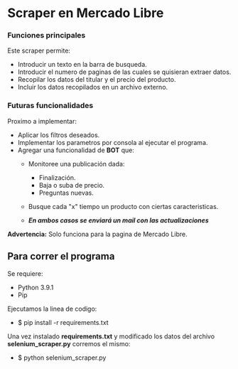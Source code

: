 # Scraper en Mercado Libre

### Funciones principales

Este scraper permite:

* Introducir un texto en la barra de busqueda.
* Introducir el numero de paginas de las cuales se quisieran extraer datos.
* Recopilar los datos del titular y el precio del producto.
* Incluir los datos recopilados en un archivo externo.

### Futuras funcionalidades

Proximo a implementar:

* Aplicar los filtros deseados.
* Implementar los parametros por consola al ejecutar el programa.
* Agregar una funcionalidad de **BOT** que:
    * Monitoree una publicación dada:
      * Finalización.
      * Baja o suba de precio.
      * Preguntas nuevas.  
    * Busque cada "x" tiempo un producto con ciertas caracteristicas.
      
    * ***En ambos casos se enviará un mail con las actualizaciones***

**Advertencia:** Solo funciona para la pagina de Mercado Libre.

## Para correr el programa

Se requiere:

* Python 3.9.1
* Pip

Ejecutamos la linea de codigo:

* $ pip install -r requirements.txt

Una vez instalado **requirements.txt** y modificado los datos del archivo **selenium_scraper.py** corremos el mismo:

* $ python selenium_scraper.py
 

